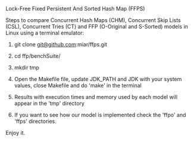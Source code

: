 
Lock-Free Fixed Persistent And Sorted Hash Map (FFPS)

Steps to compare Concurrent Hash Maps (CHM), Concurrent Skip Lists
(CSL), Concurrent Tries (CT) and FFP (O-Original and S-Sorted) models in
Linux using a terminal emulator:

1. git clone git@github.com:miar/ffps.git

2. cd ffp/benchSuite/

3. mkdir tmp

4. Open the Makefile file, update JDK_PATH and JDK with your system
values, close Makefile and do 'make' in the terminal

5. Results with execution times and memory used by each model will
appear in the 'tmp' directory

6. If you want to see how our model is implemented check the 'ffpo' and
'ffps' directories.

Enjoy it.
